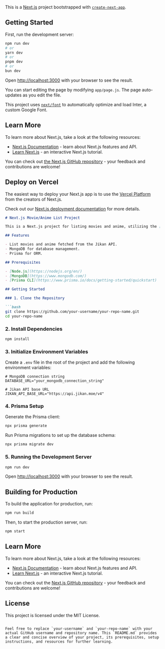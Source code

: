 This is a [Next.js](https://nextjs.org/) project bootstrapped with [`create-next-app`](https://github.com/vercel/next.js/tree/canary/packages/create-next-app).

## Getting Started

First, run the development server:

```bash
npm run dev
# or
yarn dev
# or
pnpm dev
# or
bun dev
```

Open [http://localhost:3000](http://localhost:3000) with your browser to see the result.

You can start editing the page by modifying `app/page.js`. The page auto-updates as you edit the file.

This project uses [`next/font`](https://nextjs.org/docs/basic-features/font-optimization) to automatically optimize and load Inter, a custom Google Font.

## Learn More

To learn more about Next.js, take a look at the following resources:

- [Next.js Documentation](https://nextjs.org/docs) - learn about Next.js features and API.
- [Learn Next.js](https://nextjs.org/learn) - an interactive Next.js tutorial.

You can check out [the Next.js GitHub repository](https://github.com/vercel/next.js/) - your feedback and contributions are welcome!

## Deploy on Vercel

The easiest way to deploy your Next.js app is to use the [Vercel Platform](https://vercel.com/new?utm_medium=default-template&filter=next.js&utm_source=create-next-app&utm_campaign=create-next-app-readme) from the creators of Next.js.

Check out our [Next.js deployment documentation](https://nextjs.org/docs/deployment) for more details.

```markdown
# Next.js Movie/Anime List Project

This is a Next.js project for listing movies and anime, utilizing the [Jikan API](https://api.jikan.moe/v4) for data retrieval. The project uses MongoDB as its database and Prisma as the ORM. Before running the project, ensure you initialize the environment variables.

## Features

- List movies and anime fetched from the Jikan API.
- MongoDB for database management.
- Prisma for ORM.

## Prerequisites

- [Node.js](https://nodejs.org/en/)
- [MongoDB](https://www.mongodb.com/)
- [Prisma CLI](https://www.prisma.io/docs/getting-started/quickstart)

## Getting Started

### 1. Clone the Repository

```bash
git clone https://github.com/your-username/your-repo-name.git
cd your-repo-name
```

### 2. Install Dependencies

```bash
npm install
```

### 3. Initialize Environment Variables

Create a `.env` file in the root of the project and add the following environment variables:

```plaintext
# MongoDB connection string
DATABASE_URL="your_mongodb_connection_string"

# Jikan API base URL
JIKAN_API_BASE_URL="https://api.jikan.moe/v4"
```

### 4. Prisma Setup

Generate the Prisma client:

```bash
npx prisma generate
```

Run Prisma migrations to set up the database schema:

```bash
npx prisma migrate dev
```

### 5. Running the Development Server

```bash
npm run dev
```

Open [http://localhost:3000](http://localhost:3000) with your browser to see the result.

## Building for Production

To build the application for production, run:

```bash
npm run build
```

Then, to start the production server, run:

```bash
npm start
```

## Learn More

To learn more about Next.js, take a look at the following resources:

- [Next.js Documentation](https://nextjs.org/docs) - learn about Next.js features and API.
- [Learn Next.js](https://nextjs.org/learn) - an interactive Next.js tutorial.

You can check out the [Next.js GitHub repository](https://github.com/vercel/next.js/) - your feedback and contributions are welcome!

## License

This project is licensed under the MIT License.
```

Feel free to replace `your-username` and `your-repo-name` with your actual GitHub username and repository name. This `README.md` provides a clear and concise overview of your project, its prerequisites, setup instructions, and resources for further learning.
